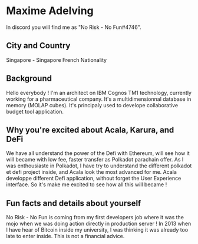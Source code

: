 # Maxime Adelving
In discord you will find me as "No Risk - No Fun#4746".

## City and Country
Singapore - Singapore
French Nationality

## Background
Hello everybody !
I'm an architect on IBM Cognos TM1 technology, currently working for a pharmaceutical company.
It's a multidimensionnal database in memory (MOLAP cubes).
It's principaly used to develope collaborative budget tool application.

## Why you're excited about Acala, Karura, and DeFi
We have all understand the power of the Defi with Ethereum, will see how it will became with low fee, faster transfer as Polkadot parachain offer.
As I was enthousiaste in Polkadot, I have try to understand the different polkadot et defi project inside, and Acala look the most advanced for me.
Acala developpe different Defi application, without forget the User Experience interface.
So it's make me excited to see how all this will became !

## Fun facts and details about yourself
No Risk - No Fun is coming from my first developers job where it was the mojo when we was doing action directly in production server !
In 2013 when I have hear of Bitcoin inside my university, I was thinking it was already too late to enter inside. This is not a financial advice.

